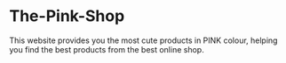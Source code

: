# The-Pink-Shop
This website provides you the most cute products in PINK colour, helping you find the best products from the best online shop.
